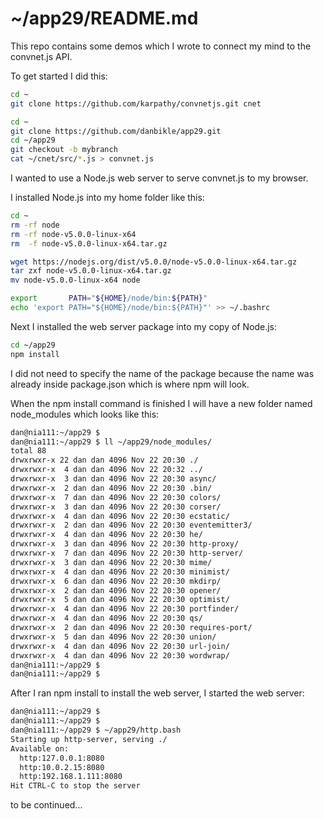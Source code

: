 
# ~/app29/README.md

This repo contains some demos which I wrote to connect my mind to the convnet.js API.

To get started I did this:

```bash
cd ~
git clone https://github.com/karpathy/convnetjs.git cnet

cd ~
git clone https://github.com/danbikle/app29.git
cd ~/app29
git checkout -b mybranch
cat ~/cnet/src/*.js > convnet.js
```

I wanted to use a Node.js web server to serve convnet.js to my browser.

I installed Node.js into my home folder like this:

```bash
cd ~
rm -rf node
rm -rf node-v5.0.0-linux-x64
rm  -f node-v5.0.0-linux-x64.tar.gz

wget https://nodejs.org/dist/v5.0.0/node-v5.0.0-linux-x64.tar.gz
tar zxf node-v5.0.0-linux-x64.tar.gz
mv node-v5.0.0-linux-x64 node

export       PATH="${HOME}/node/bin:${PATH}"
echo 'export PATH="${HOME}/node/bin:${PATH}"' >> ~/.bashrc
```

Next I installed the web server package into my copy of Node.js:

```bash
cd ~/app29
npm install
```

I did not need to specify the name of the package because the name was already inside package.json which is where npm will look.

When the npm install command is finished I will have a new folder named node_modules which looks like this:

```bash
dan@nia111:~/app29 $ 
dan@nia111:~/app29 $ ll ~/app29/node_modules/
total 88
drwxrwxr-x 22 dan dan 4096 Nov 22 20:30 ./
drwxrwxr-x  4 dan dan 4096 Nov 22 20:32 ../
drwxrwxr-x  3 dan dan 4096 Nov 22 20:30 async/
drwxrwxr-x  2 dan dan 4096 Nov 22 20:30 .bin/
drwxrwxr-x  7 dan dan 4096 Nov 22 20:30 colors/
drwxrwxr-x  3 dan dan 4096 Nov 22 20:30 corser/
drwxrwxr-x  4 dan dan 4096 Nov 22 20:30 ecstatic/
drwxrwxr-x  2 dan dan 4096 Nov 22 20:30 eventemitter3/
drwxrwxr-x  4 dan dan 4096 Nov 22 20:30 he/
drwxrwxr-x  3 dan dan 4096 Nov 22 20:30 http-proxy/
drwxrwxr-x  7 dan dan 4096 Nov 22 20:30 http-server/
drwxrwxr-x  3 dan dan 4096 Nov 22 20:30 mime/
drwxrwxr-x  4 dan dan 4096 Nov 22 20:30 minimist/
drwxrwxr-x  6 dan dan 4096 Nov 22 20:30 mkdirp/
drwxrwxr-x  2 dan dan 4096 Nov 22 20:30 opener/
drwxrwxr-x  5 dan dan 4096 Nov 22 20:30 optimist/
drwxrwxr-x  4 dan dan 4096 Nov 22 20:30 portfinder/
drwxrwxr-x  4 dan dan 4096 Nov 22 20:30 qs/
drwxrwxr-x  2 dan dan 4096 Nov 22 20:30 requires-port/
drwxrwxr-x  5 dan dan 4096 Nov 22 20:30 union/
drwxrwxr-x  4 dan dan 4096 Nov 22 20:30 url-join/
drwxrwxr-x  4 dan dan 4096 Nov 22 20:30 wordwrap/
dan@nia111:~/app29 $ 
dan@nia111:~/app29 $ 
```

After I ran npm install to install the web server,
I started the web server:

```bash
dan@nia111:~/app29 $ 
dan@nia111:~/app29 $ 
dan@nia111:~/app29 $ ~/app29/http.bash
Starting up http-server, serving ./
Available on:
  http:127.0.0.1:8080
  http:10.0.2.15:8080
  http:192.168.1.111:8080
Hit CTRL-C to stop the server
```



to be continued...
